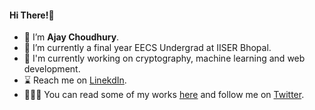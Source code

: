 #### Hi There!👋
- 👋 I’m <strong>Ajay Choudhury</strong>.
- 🌱 I’m currently a final year EECS Undergrad at IISER Bhopal.
- 🔭 I'm currently working on cryptography, machine learning and web development.
- ⌛ Reach me on <a href="https://linkedin.com/in/ajaycc17">LinekdIn</a>.
- 👩🏾‍💻 You can read some of my works <a href="https://orbitgadget.com/">here</a> and follow me on <a href="https://twitter.com/ajaycc17">Twitter</a>.

<!---
ajaycc17/ajaycc17 is a ✨ special ✨ repository because its `README.md` (this file) appears on your GitHub profile.
You can click the Preview link to take a look at your changes.
--->

